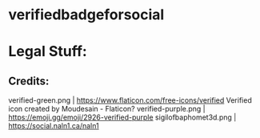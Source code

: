 # verifiedbadgeforsocial



# Legal Stuff:

## Credits:
verified-green.png | https://www.flaticon.com/free-icons/verified Verified icon created by Moudesain - Flaticon?
verified-purple.png | https://emoji.gg/emoji/2926-verified-purple 
sigilofbaphomet3d.png | https://social.naln1.ca/naln1
